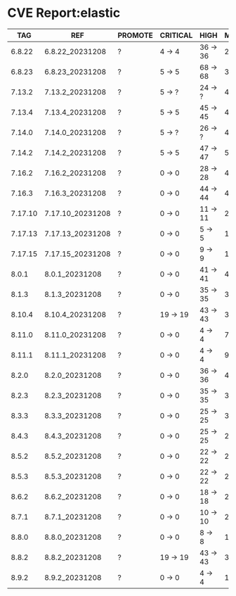 # CVE Report:elastic
|   TAG   |       REF        | PROMOTE | CRITICAL |   HIGH   |  MEDIUM  |  LOW   | UNKNOWN |
|---------|------------------|---------|----------|----------|----------|--------|---------|
| 6.8.22  | 6.8.22_20231208  | ?       | 4 -> 4   | 36 -> 36 | 29 -> 29 | 2 -> 2 | 0 -> 0  |
| 6.8.23  | 6.8.23_20231208  | ?       | 5 -> 5   | 68 -> 68 | 36 -> 36 | 4 -> 4 | 0 -> 0  |
| 7.13.2  | 7.13.2_20231208  | ?       | 5 -> ?   | 24 -> ?  | 44 -> ?  | 5 -> ? | 0 -> ?  |
| 7.13.4  | 7.13.4_20231208  | ?       | 5 -> 5   | 45 -> 45 | 49 -> 49 | 6 -> 6 | 0 -> 0  |
| 7.14.0  | 7.14.0_20231208  | ?       | 5 -> ?   | 26 -> ?  | 43 -> ?  | 5 -> ? | 0 -> ?  |
| 7.14.2  | 7.14.2_20231208  | ?       | 5 -> 5   | 47 -> 47 | 53 -> 53 | 6 -> 6 | 0 -> 0  |
| 7.16.2  | 7.16.2_20231208  | ?       | 0 -> 0   | 28 -> 28 | 44 -> 42 | 7 -> 3 | 0 -> 0  |
| 7.16.3  | 7.16.3_20231208  | ?       | 0 -> 0   | 44 -> 44 | 43 -> 43 | 4 -> 4 | 0 -> 0  |
| 7.17.10 | 7.17.10_20231208 | ?       | 0 -> 0   | 11 -> 11 | 28 -> 24 | 7 -> 3 | 0 -> 0  |
| 7.17.13 | 7.17.13_20231208 | ?       | 0 -> 0   | 5 -> 5   | 19 -> 15 | 6 -> 2 | 0 -> 0  |
| 7.17.15 | 7.17.15_20231208 | ?       | 0 -> 0   | 9 -> 9   | 15 -> 15 | 2 -> 2 | 0 -> 0  |
| 8.0.1   | 8.0.1_20231208   | ?       | 0 -> 0   | 41 -> 41 | 40 -> 36 | 8 -> 4 | 0 -> 0  |
| 8.1.3   | 8.1.3_20231208   | ?       | 0 -> 0   | 35 -> 35 | 37 -> 33 | 8 -> 4 | 0 -> 0  |
| 8.10.4  | 8.10.4_20231208  | ?       | 19 -> 19 | 43 -> 43 | 39 -> 39 | 5 -> 5 | 0 -> 0  |
| 8.11.0  | 8.11.0_20231208  | ?       | 0 -> 0   | 4 -> 4   | 7 -> 5   | 5 -> 1 | 0 -> 0  |
| 8.11.1  | 8.11.1_20231208  | ?       | 0 -> 0   | 4 -> 4   | 9 -> 5   | 5 -> 1 | 0 -> 0  |
| 8.2.0   | 8.2.0_20231208   | ?       | 0 -> 0   | 36 -> 36 | 41 -> 37 | 8 -> 4 | 0 -> 0  |
| 8.2.3   | 8.2.3_20231208   | ?       | 0 -> 0   | 35 -> 35 | 37 -> 37 | 4 -> 4 | 0 -> 0  |
| 8.3.3   | 8.3.3_20231208   | ?       | 0 -> 0   | 25 -> 25 | 37 -> 33 | 8 -> 4 | 0 -> 0  |
| 8.4.3   | 8.4.3_20231208   | ?       | 0 -> 0   | 25 -> 25 | 29 -> 25 | 8 -> 4 | 0 -> 0  |
| 8.5.2   | 8.5.2_20231208   | ?       | 0 -> 0   | 22 -> 22 | 24 -> 20 | 9 -> 5 | 0 -> 0  |
| 8.5.3   | 8.5.3_20231208   | ?       | 0 -> 0   | 22 -> 22 | 20 -> 20 | 5 -> 5 | 0 -> 0  |
| 8.6.2   | 8.6.2_20231208   | ?       | 0 -> 0   | 18 -> 18 | 21 -> 21 | 5 -> 5 | 0 -> 0  |
| 8.7.1   | 8.7.1_20231208   | ?       | 0 -> 0   | 10 -> 10 | 21 -> 17 | 9 -> 5 | 0 -> 0  |
| 8.8.0   | 8.8.0_20231208   | ?       | 0 -> 0   | 8 -> 8   | 19 -> 17 | 9 -> 5 | 0 -> 0  |
| 8.8.2   | 8.8.2_20231208   | ?       | 19 -> 19 | 43 -> 43 | 39 -> 39 | 5 -> 5 | 0 -> 0  |
| 8.9.2   | 8.9.2_20231208   | ?       | 0 -> 0   | 4 -> 4   | 14 -> 10 | 8 -> 4 | 0 -> 0  |

